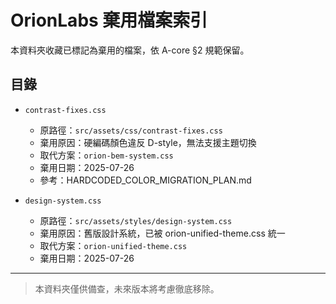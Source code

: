 # OrionLabs 棄用檔案索引

本資料夾收藏已標記為棄用的檔案，依 A-core §2 規範保留。

## 目錄

- `contrast-fixes.css`  
  - 原路徑：`src/assets/css/contrast-fixes.css`
  - 棄用原因：硬編碼顏色違反 D-style，無法支援主題切換
  - 取代方案：`orion-bem-system.css`
  - 棄用日期：2025-07-26
  - 參考：HARDCODED_COLOR_MIGRATION_PLAN.md

- `design-system.css`  
  - 原路徑：`src/assets/styles/design-system.css`
  - 棄用原因：舊版設計系統，已被 orion-unified-theme.css 統一
  - 取代方案：`orion-unified-theme.css`
  - 棄用日期：2025-07-26

---

> 本資料夾僅供備查，未來版本將考慮徹底移除。
